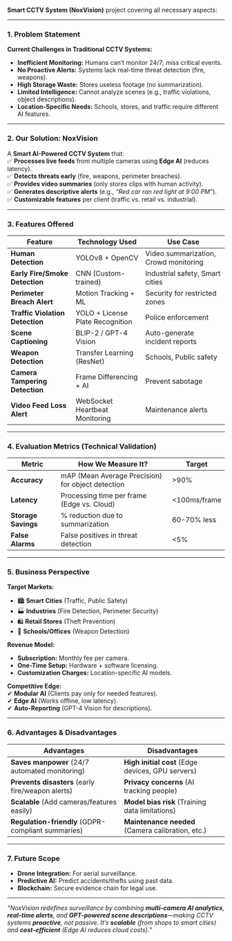 **Smart CCTV System (NoxVision)** project covering all necessary aspects:  

---

### **1. Problem Statement**  
**Current Challenges in Traditional CCTV Systems:**  
-  **Inefficient Monitoring:** Humans can’t monitor 24/7; miss critical events.  
-  **No Proactive Alerts:** Systems lack real-time threat detection (fire, weapons).  
-  **High Storage Waste:** Stores useless footage (no summarization).  
-  **Limited Intelligence:** Cannot analyze scenes (e.g., traffic violations, object descriptions).  
-  **Location-Specific Needs:** Schools, stores, and traffic require different AI features.  

---

### **2. Our Solution: NoxVision**  
A **Smart AI-Powered CCTV System** that:  
✅ **Processes live feeds** from multiple cameras using **Edge AI** (reduces latency).  
✅ **Detects threats early** (fire, weapons, perimeter breaches).  
✅ **Provides video summaries** (only stores clips with human activity).  
✅ **Generates descriptive alerts** (e.g., *“Red car ran red light at 9:00 PM”*).  
✅ **Customizable features** per client (traffic vs. retail vs. industrial).  

---

### **3. Features Offered**  
| **Feature**                  | **Technology Used**               | **Use Case**                          |  
|------------------------------|-----------------------------------|---------------------------------------|  
| **Human Detection**          | YOLOv8 + OpenCV                  | Video summarization, Crowd monitoring |  
| **Early Fire/Smoke Detection**| CNN (Custom-trained)             | Industrial safety, Smart cities       |  
| **Perimeter Breach Alert**    | Motion Tracking + ML             | Security for restricted zones         |  
| **Traffic Violation Detection**| YOLO + License Plate Recognition | Police enforcement                   |  
| **Scene Captioning**          | BLIP-2 / GPT-4 Vision            | Auto-generate incident reports       |  
| **Weapon Detection**         | Transfer Learning (ResNet)       | Schools, Public safety               |  
| **Camera Tampering Detection**| Frame Differencing + AI          | Prevent sabotage                     |  
| **Video Feed Loss Alert**     | WebSocket Heartbeat Monitoring   | Maintenance alerts                   |  

---

### **4. Evaluation Metrics (Technical Validation)**  
| **Metric**               | **How We Measure It?**                     | **Target**       |  
|--------------------------|--------------------------------------------|------------------|  
| **Accuracy**            | mAP (Mean Average Precision) for object detection | >90%            |  
| **Latency**             | Processing time per frame (Edge vs. Cloud) | <100ms/frame    |  
| **Storage Savings**     | % reduction due to summarization           | 60-70% less     |  
| **False Alarms**        | False positives in threat detection        | <5%             |  

---

### **5. Business Perspective**  
**Target Markets:**  
- 🏙️ **Smart Cities** (Traffic, Public Safety)  
- 🏭 **Industries** (Fire Detection, Perimeter Security)  
- 🛍️ **Retail Stores** (Theft Prevention)  
- 🏫 **Schools/Offices** (Weapon Detection)  

**Revenue Model:**  
- **Subscription:** Monthly fee per camera.  
- **One-Time Setup:** Hardware + software licensing.  
- **Customization Charges:** Location-specific AI models.  

**Competitive Edge:**  
✔ **Modular AI** (Clients pay only for needed features).  
✔ **Edge AI** (Works offline, low latency).  
✔ **Auto-Reporting** (GPT-4 Vision for descriptions).  

---

### **6. Advantages & Disadvantages**  
| **Advantages**                                      | **Disadvantages**                                  |  
|-----------------------------------------------------|---------------------------------------------------|  
| **Saves manpower** (24/7 automated monitoring)      | **High initial cost** (Edge devices, GPU servers) |  
| **Prevents disasters** (early fire/weapon alerts)   | **Privacy concerns** (AI tracking people)         |  
| **Scalable** (Add cameras/features easily)          | **Model bias risk** (Training data limitations)   |  
| **Regulation-friendly** (GDPR-compliant summaries)  | **Maintenance needed** (Camera calibration, etc.) |  

---

### **7. Future Scope**  
- **Drone Integration:** For aerial surveillance.  
- **Predictive AI:** Predict accidents/thefts using past data.  
- **Blockchain:** Secure evidence chain for legal use.  

---

  
*“NoxVision redefines surveillance by combining **multi-camera AI analytics**, **real-time alerts**, and **GPT-powered scene descriptions**—making CCTV systems **proactive**, not passive. It’s **scalable** (from shops to smart cities) and **cost-efficient** (Edge AI reduces cloud costs).”*  

